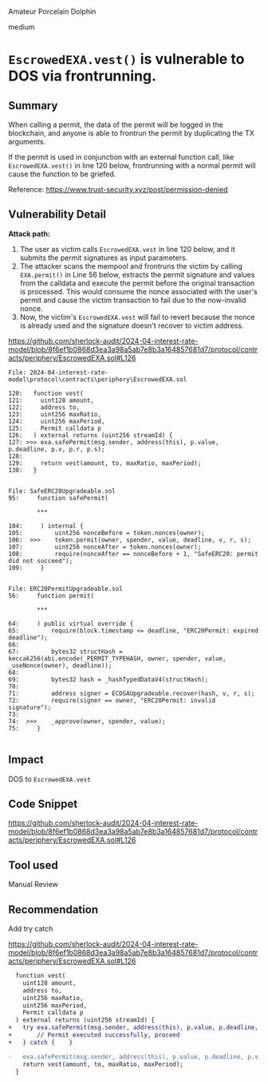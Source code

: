 Amateur Porcelain Dolphin

medium

# `EscrowedEXA.vest()` is vulnerable to DOS via frontrunning.

## Summary

When calling a permit, the data of the permit will be logged in the blockchain, and anyone is able to frontrun the permit by duplicating the TX arguments.

If the permit is used in conjunction with an external function call, like `EscrowedEXA.vest()` in line 120 below, frontrunning with a normal permit will cause the function to be griefed.

Reference: https://www.trust-security.xyz/post/permission-denied

## Vulnerability Detail


**Attack path:**
1. The user as victim calls `EscrowedEXA.vest` in line 120 below, and it submits the permit signatures as input parameters.
2. The attacker scans the mempool and frontruns the victim by calling `EXA.permit()` in Line 56 below, extracts the permit signature and values from the calldata and execute the permit before the original transaction is processed. This would consume the nonce associated with the user's permit and cause the victim transaction to fail due to the now-invalid nonce.
3. Now, the victim's `EscrowedEXA.vest` will fail to revert because the nonce is already used and the signature doesn't recover to victim address.



https://github.com/sherlock-audit/2024-04-interest-rate-model/blob/8f6ef1b0868d3ea3a98a5ab7e8b3a164857681d7/protocol/contracts/periphery/EscrowedEXA.sol#L126

```solidity
File: 2024-04-interest-rate-model\protocol\contracts\periphery\EscrowedEXA.sol

120:   function vest(
121:     uint128 amount,
122:     address to,
123:     uint256 maxRatio,
124:     uint256 maxPeriod,
125:     Permit calldata p
126:   ) external returns (uint256 streamId) {
127: >>> exa.safePermit(msg.sender, address(this), p.value, p.deadline, p.v, p.r, p.s);
128:    
129:     return vest(amount, to, maxRatio, maxPeriod);
130:   }


File: SafeERC20Upgradeable.sol
95:     function safePermit(

        ***

104:     ) internal {
105:         uint256 nonceBefore = token.nonces(owner);
106:  >>>    token.permit(owner, spender, value, deadline, v, r, s);
107:         uint256 nonceAfter = token.nonces(owner);
108:         require(nonceAfter == nonceBefore + 1, "SafeERC20: permit did not succeed");
109:     }


File: ERC20PermitUpgradeable.sol
56:     function permit(

        ***

64:     ) public virtual override {
65:         require(block.timestamp <= deadline, "ERC20Permit: expired deadline");
66:
67:         bytes32 structHash = keccak256(abi.encode(_PERMIT_TYPEHASH, owner, spender, value, _useNonce(owner), deadline));
68:
69:         bytes32 hash = _hashTypedDataV4(structHash);
70:
71:         address signer = ECDSAUpgradeable.recover(hash, v, r, s);
72:         require(signer == owner, "ERC20Permit: invalid signature");
73:
74:  >>>    _approve(owner, spender, value);
75:     }


```

## Impact
DOS to `EscrowedEXA.vest`

## Code Snippet

https://github.com/sherlock-audit/2024-04-interest-rate-model/blob/8f6ef1b0868d3ea3a98a5ab7e8b3a164857681d7/protocol/contracts/periphery/EscrowedEXA.sol#L126

## Tool used

Manual Review

## Recommendation
Add try catch

https://github.com/sherlock-audit/2024-04-interest-rate-model/blob/8f6ef1b0868d3ea3a98a5ab7e8b3a164857681d7/protocol/contracts/periphery/EscrowedEXA.sol#L126

```diff
  function vest(
    uint128 amount,
    address to,
    uint256 maxRatio,
    uint256 maxPeriod,
    Permit calldata p
  ) external returns (uint256 streamId) {
+   try exa.safePermit(msg.sender, address(this), p.value, p.deadline, p.v, p.r, p.s) {
+       // Permit executed successfully, proceed
+   } catch {    }

-   exa.safePermit(msg.sender, address(this), p.value, p.deadline, p.v, p.r, p.s);
    return vest(amount, to, maxRatio, maxPeriod);
  }
```